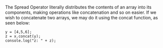 The Spread Operator literally distributes the contents of an array into its components, making operations like concatenation and so on easier. If we wish to concatenate two arrays, we may do it using the concat function, as seen below: 

```x = [1,2,3];
y = [4,5,6];
z = x.concat(y);
console.log("z: " + z);
```
